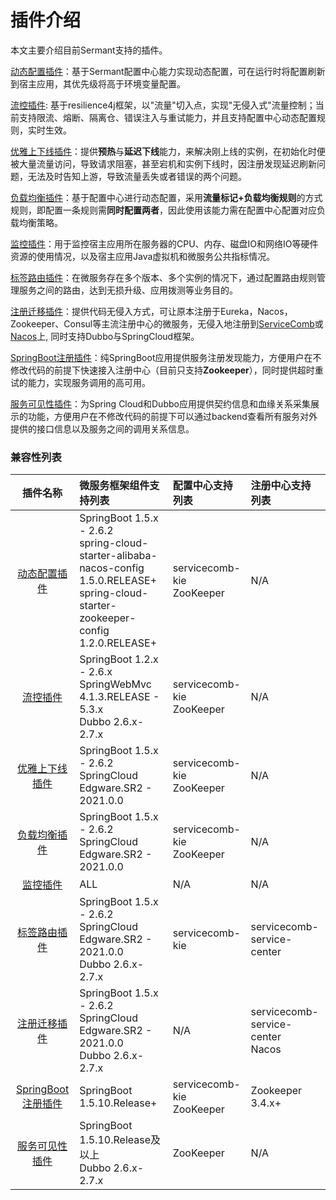 # 插件介绍

本文主要介绍目前Sermant支持的插件。

[动态配置插件](./dynamic-config.md)：基于Sermant配置中心能力实现动态配置，可在运行时将配置刷新到宿主应用，其优先级将高于环境变量配置。

[流控插件](./flowcontrol.md): 基于resilience4j框架，以"流量"切入点，实现"无侵入式"流量控制；当前支持限流、熔断、隔离仓、错误注入与重试能力，并且支持配置中心动态配置规则，实时生效。

[优雅上下线插件](./graceful.md)：提供**预热**与**延迟下线**能力，来解决刚上线的实例，在初始化时便被大量流量访问，导致请求阻塞，甚至宕机和实例下线时，因注册发现延迟刷新问题，无法及时告知上游，导致流量丢失或者错误的两个问题。

[负载均衡插件](./loadbalancer.md)：基于配置中心进行动态配置，采用**流量标记+负载均衡规则**的方式规则，即配置一条规则需**同时配置两者**，因此使用该能力需在配置中心配置对应负载均衡策略。

[监控插件](./monitor.md)：用于监控宿主应用所在服务器的CPU、内存、磁盘IO和网络IO等硬件资源的使用情况，以及宿主应用Java虚拟机和微服务公共指标情况。

[标签路由插件](./router.md)：在微服务存在多个版本、多个实例的情况下，通过配置路由规则管理服务之间的路由，达到无损升级、应用拨测等业务目的。

[注册迁移插件](./register-migration.md)：提供代码无侵入方式，可让原本注册于Eureka，Nacos，Zookeeper、Consul等主流注册中心的微服务，无侵入地注册到[ServiceComb](https://github.com/apache/servicecomb-service-center)或[Nacos](https://nacos.io/)上, 同时支持Dubbo与SpringCloud框架。

[SpringBoot注册插件](./springboot-registry.md)：纯SpringBoot应用提供服务注册发现能力，方便用户在不修改代码的前提下快速接入注册中心（目前只支持**Zookeeper**），同时提供超时重试的能力，实现服务调用的高可用。

[服务可见性插件](./visibility.md)：为Spring Cloud和Dubbo应用提供契约信息和血缘关系采集展示的功能，方便用户在不修改代码的前提下可以通过backend查看所有服务对外提供的接口信息以及服务之间的调用关系信息。

### 兼容性列表

|                    插件名称                     | 微服务框架组件支持列表                                                                                                                                  | 配置中心支持列表                      | 注册中心支持列表                   |
|:-------------------------------------------:|:---------------------------------------------------------------------------------------------------------------------------------------------|:------------------------------|:---------------------------|
|        [动态配置插件](./dynamic-config.md)        | SpringBoot 1.5.x - 2.6.2<br>spring-cloud-starter-alibaba-nacos-config 1.5.0.RELEASE+<br>spring-cloud-starter-zookeeper-config 1.2.0.RELEASE+ | servicecomb-kie<br/>ZooKeeper | N/A                        |
|          [流控插件](./flowcontrol.md)           | SpringBoot 1.2.x - 2.6.x <br> SpringWebMvc 4.1.3.RELEASE - 5.3.x<br>Dubbo 2.6.x-2.7.x                                                        | servicecomb-kie<br>ZooKeeper  | N/A                        |
|          [优雅上下线插件](./graceful.md)           | SpringBoot 1.5.x - 2.6.2 <br/> SpringCloud Edgware.SR2 - 2021.0.0                                                                            | servicecomb-kie<br/>ZooKeeper | N/A                        |该功能基于SpringCloud默认负载均衡实现，若实现自定义负载均衡，该能力将失效|
|         [负载均衡插件](./loadbalancer.md)         | SpringBoot 1.5.x - 2.6.2 <br/> SpringCloud Edgware.SR2 - 2021.0.0                                                                            | servicecomb-kie<br/>ZooKeeper | N/A                        |
|            [监控插件](./monitor.md)             | ALL                                                                                                                                          | N/A                           | N/A                        |
|            [标签路由插件](./router.md)            | SpringBoot 1.5.x - 2.6.2 <br/>SpringCloud Edgware.SR2 - 2021.0.0<br/>Dubbo 2.6.x-2.7.x                                                       | servicecomb-kie               | servicecomb-service-center |不支持异步调用<br>不支持混合框架（Dubbo调SpringCloud或者SpringCloud调Dubbo）做路由|
|        [注册迁移插件](./register-migration.md)        | SpringBoot 1.5.x - 2.6.2 <br> SpringCloud Edgware.SR2 - 2021.0.0<br>Dubbo 2.6.x-2.7.x                                                        | N/A                           | servicecomb-service-center<br/>Nacos |
| [SpringBoot 注册插件](./springboot-registry.md) | SpringBoot 1.5.10.Release+                                                                                                                   | servicecomb-kie<br/>ZooKeeper | Zookeeper 3.4.x+           |
|         [服务可见性插件](./visibility.md)          | SpringBoot 1.5.10.Release及以上<br>Dubbo 2.6.x-2.7.x                                                                                            | ZooKeeper                     | N/A                        |